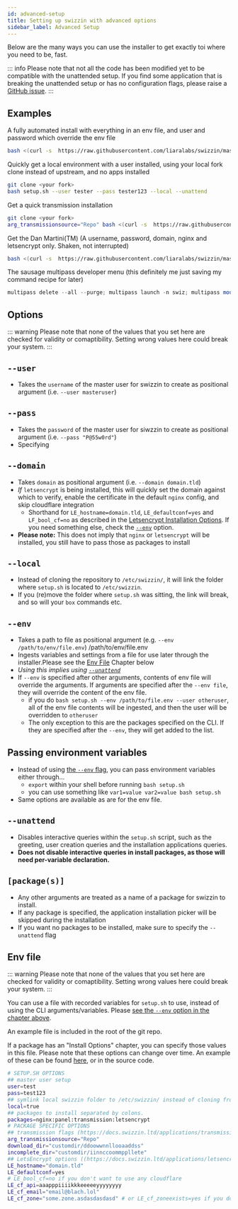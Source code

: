 ```yaml
---
id: advanced-setup
title: Setting up swizzin with advanced options
sidebar_label: Advanced Setup
---
```


Below are the many ways you can use the installer to get exactly toi where you need to be, fast.

::: info
Please note that not all the code has been modified yet to be compatible with the unattended setup. If you find some application that is breaking the unattended setup or has no configuration flags, please raise a [GitHub issue](https://github.com/liaralabs/swizzin/issues/new/choose).
:::

## Examples
A fully automated install with everything in an env file, and user and password which override the env file
```bash
bash <(curl -s  https://raw.githubusercontent.com/liaralabs/swizzin/master/setup.sh) --env /path/to/file.env --user tester --pass tester123
```

Quickly get a local environment with a user installed, using your local fork clone instead of upstream, and no apps installed
```bash
git clone <your fork>
bash setup.sh --user tester --pass tester123 --local --unattend
```

Get a quick transmission installation
```bash
git clone <your fork>
arg_transmissionsource="Repo" bash <(curl -s  https://raw.githubusercontent.com/liaralabs/swizzin/master/setup.sh) --user tester --pass tester123 transmission
```

Get the Dan Martini(TM) (A username, password, domain, nginx and letsencrypt only. Shaken, not interrupted)
```bash
bash <(curl -s  https://raw.githubusercontent.com/liaralabs/swizzin/master/setup.sh) --unattend --user tester --pass tester123 --domain testing.com nginx letsencrypt
```

The sausage multipass developer menu (this definitely me just saving my command recipe for later)
```powershell
multipass delete --all --purge; multipass launch -n swiz; multipass mount .\Git\Fun\swizzin\ swiz; multipass exec swiz -- sudo -H su -c 'bash /home/ubuntu/C:/Users/sausage/Git/Fun/swizzin/setup.sh --unattend --local --user test --pass tester123'
```
## Options
::: warning
Please note that none of the values that you set here are checked for validity or comaptibility. Setting wrong values here could break your system.
:::
## `--user`
  * Takes the `username` of the master user for swizzin to create as positional argument (i.e. `--user masteruser`)
## `--pass`
  * Takes the `password` of the master user for siwzzin to create as positional argument (i.e. `--pass "P@55w0rd"`)
  * Specifying 
## `--domain`
  * Takes `domain` as positional argument (i.e. `--domain domain.tld`)
  * _If_ `letsencrypt` is being installed, this will quickly set the domain against which to verify, enable the certificate in the default `nginx` config, and skip cloudflare integration
    * Shorthand for `LE_hostname=domain.tld`, `LE_defaultconf=yes` and `LF_bool_cf=no` as described in the [Letsencrypt Installation Options](/applications/letsencrypt#install-options). If you need something else, check the [`--env`](#--env) option.
  * **Please note:** This does not imply that `nginx` or `letsencrypt` will be installed, you still have to pass those as packages to install

## `--local`
  * Instead of cloning the repository to `/etc/swizzin/`, it will link the folder where `setup.sh` is located to `/etc/swizzin`.
  * If you (re)move the folder where `setup.sh` was sitting, the link will break, and so will your `box` commands etc.
## `--env`
  * Takes a path to file as positional argument (e.g. `--env /path/to/env/file.env`)
 /path/to/env/file.env
  * Ingests variables and settings from a file for use later through the installer.Please see the [Env File](#env-file) Chapter below
  * _Using this implies using [`--unattend`](#--unattend)_
  * If `--env` is specified after other arguments, contents of env file will override the arguments. If arguments are specified after the `--env file`, they will override the content of the env file.
    * if you do `bash setup.sh --env /path/to/file.env --user otheruser`, all of the env file contents will be ingested, and then the user will be overridden to `otheruser`
    * The only exception to this are the packages specified on the CLI. If they are specified after the `--env`, they will get added to the list.
## **Passing environment variables**
  * Instead of using [the `--env` flag](#--env), you can pass environment variables either through...
    * `export` within your shell before running `bash setup.sh`
    * you can use something like `var1=value var2=value bash setup.sh`
  * Same options are available as are for the env file.
## `--unattend`
  * Disables interactive queries within the `setup.sh` script, such as the greeting, user creation queries and the installation applications queries.
  * **Does not disable interactive queries in install packages, as those will need per-variable declaration.**
## `[package(s)]`
  * Any other arguments are treated as a name of a package for swizzin to install.
  * If any package is specified, the application installation picker will be skipped during the installation
  * If you want no packages to be installed, make sure to specify the `--unattend` flag


## Env file
::: warning
Please note that none of the values that you set here are checked for validity or comaptibility. Setting wrong values here could break your system.
:::

You can use a file with recorded variables for `setup.sh` to use, instead of using the CLI arguments/variables. Please [see the `--env` option in the chapter above](#--env).

An example file is included in the root of the git repo.


If a package has an "Install Options" chapter, you can specify those values in this file. Please note that these options can change over time. An example of these can be found [here](/applications/letsencrypt#install-options), or in the source code. 

```bash
# SETUP.SH OPTIONS
## master user setup
user=test
pass=test123
## symlink local swizzin folder to /etc/swizzin/ instead of cloning from upstream
local=true
## packages to install separated by colons. 
packages=nginx:panel:transmission:letsencrypt
# PACKAGE SPECIFIC OPTIONS
## transmission flags (https://docs.swizzin.ltd/applications/transmission#install-options)
arg_transmissionsource="Repo"
download_dir="customdir/ddoowwnnllooaaddss"
incomplete_dir="customdir/iinnccoommppllete"
## LetsEncrypt options ((https://docs.swizzin.ltd/applications/letsencrypt#install-options))
LE_hostname="domain.tld"
LE_defaultconf=yes
# LE_bool_cf=no if you don't want to use any cloudflare
LE_cf_api=aaapppiiiikkkeeeeeyyyyyyyy
LE_cf_email="email@blach.lol"
LE_cf_zone="some.zone.asdasdasdasd" # or LE_cf_zoneexists=yes if you don't need it created
```